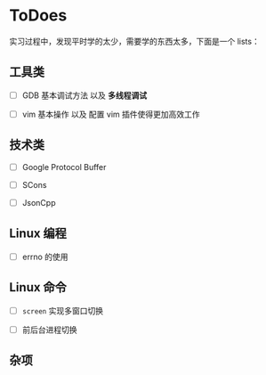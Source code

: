 ToDoes
======

实习过程中，发现平时学的太少，需要学的东西太多，下面是一个 lists：


## 工具类

- [ ] GDB 基本调试方法 以及 **多线程调试**
- [ ] vim 基本操作 以及 配置 vim 插件使得更加高效工作


## 技术类

- [ ] Google Protocol Buffer
- [ ] SCons
- [ ] JsonCpp


## Linux 编程

- [ ] errno 的使用



## Linux 命令

- [ ] `screen` 实现多窗口切换
- [ ] 前后台进程切换


## 杂项
